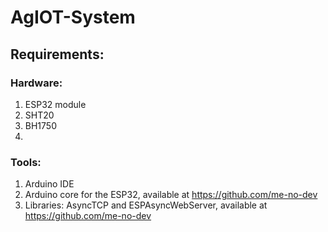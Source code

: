 # AgIOT-System

## Requirements:
### Hardware:
1. ESP32 module
2. SHT20
3. BH1750
4. 
### Tools:
1. Arduino IDE
2. Arduino core for the ESP32, available at https://github.com/me-no-dev
3. Libraries: AsyncTCP and ESPAsyncWebServer, available at https://github.com/me-no-dev
